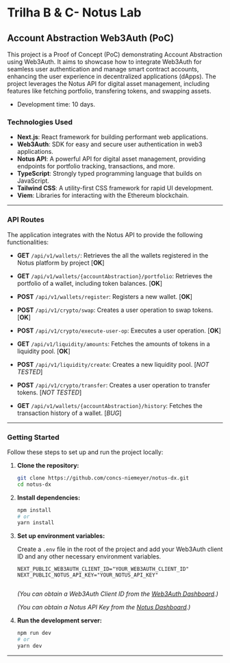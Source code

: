 # Trilha B & C- Notus Lab

## Account Abstraction Web3Auth (PoC)

This project is a Proof of Concept (PoC) demonstrating Account Abstraction using Web3Auth. It aims to showcase how to integrate Web3Auth for seamless user authentication and manage smart contract accounts, enhancing the user experience in decentralized applications (dApps). The project leverages the Notus API for digital asset management, including features like fetching portfolio, transfering tokens, and swapping assets.

- Development time: 10 days.


### Technologies Used

*   **Next.js**: React framework for building performant web applications.
*   **Web3Auth**: SDK for easy and secure user authentication in web3 applications.
*   **Notus API**: A powerful API for digital asset management, providing endpoints for portfolio tracking, transactions, and more.
*   **TypeScript**: Strongly typed programming language that builds on JavaScript.
*   **Tailwind CSS**: A utility-first CSS framework for rapid UI development.
*   **Viem**: Libraries for interacting with the Ethereum blockchain.
---

### API Routes

The application integrates with the Notus API to provide the following functionalities:

*   **GET** `/api/v1/wallets/`: Retrieves the all the wallets registered in the Notus platform by project [**OK**]

*   **GET** `/api/v1/wallets/{accountAbstraction}/portfolio`: Retrieves the portfolio of a wallet, including token balances. [**OK**]
*   **POST** `/api/v1/wallets/register`: Registers a new wallet. [**OK**]
*   **POST** `/api/v1/crypto/swap`: Creates a user operation to swap tokens. [**OK**]
*   **POST** `/api/v1/crypto/execute-user-op`: Executes a user operation. [**OK**]
*   **GET** `/api/v1/liquidity/amounts`: Fetches the amounts of tokens in a liquidity pool. [**OK**]
*   **POST** `/api/v1/liquidity/create`: Creates a new liquidity pool. [*NOT TESTED*]
*   **POST** `/api/v1/crypto/transfer`: Creates a user operation to transfer tokens. [*NOT TESTED*]
*   **GET** `/api/v1/wallets/{accountAbstraction}/history`: Fetches the transaction history of a wallet. [*BUG*]

---
### Getting Started

Follow these steps to set up and run the project locally:

1.  **Clone the repository:**

    ```bash
    git clone https://github.com/concs-niemeyer/notus-dx.git
    cd notus-dx
    
    ```


2.  **Install dependencies:**

    ```bash
    npm install
    # or
    yarn install
    ```

3.  **Set up environment variables:**

    Create a `.env` file in the root of the project and add your Web3Auth client ID and any other necessary environment variables.

    ```
    NEXT_PUBLIC_WEB3AUTH_CLIENT_ID="YOUR_WEB3AUTH_CLIENT_ID"
    NEXT_PUBLIC_NOTUS_API_KEY="YOUR_NOTUS_API_KEY"
    

    ```

    *(You can obtain a Web3Auth Client ID from the [Web3Auth Dashboard](https://dashboard.web3auth.io/).)*

    *(You can obtain a Notus API Key from the [Notus Dashboard](https://dashboard.notus.team/).)*

    
    
4.  **Run the development server:**

    ```bash
    npm run dev
    # or
    yarn dev
    ```
---